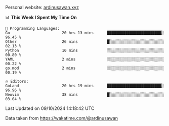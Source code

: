 Personal website: [ardinusawan.xyz](https://ardinusawan.xyz)

<!--START_SECTION:waka-->
📊 **This Week I Spent My Time On** 

```text
💬 Programming Languages: 
Go                       20 hrs 13 mins      ████████████████████████░   96.45 % 
Other                    26 mins             █░░░░░░░░░░░░░░░░░░░░░░░░   02.13 % 
Python                   10 mins             ░░░░░░░░░░░░░░░░░░░░░░░░░   00.80 % 
YAML                     2 mins              ░░░░░░░░░░░░░░░░░░░░░░░░░   00.22 % 
go.mod                   2 mins              ░░░░░░░░░░░░░░░░░░░░░░░░░   00.19 % 

🔥 Editors: 
GoLand                   20 hrs 19 mins      ████████████████████████░   96.96 % 
Neovim                   38 mins             █░░░░░░░░░░░░░░░░░░░░░░░░   03.04 % 
```


 Last Updated on 09/10/2024 14:18:42 UTC
<!--END_SECTION:waka-->
Data taken from https://wakatime.com/@ardinusawan
